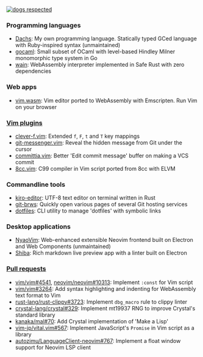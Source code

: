 [![dogs respected](https://github.com/rhysd/rhysd/raw/master/badge.svg)](https://github.com/rhysd)

### Programming languages

- [Dachs](https://github.com/rhysd/Dachs): My own programming language. Statically typed GCed language with Ruby-inspired syntax (unmaintained)
- [gocaml](https://github.com/rhysd/gocaml): Small subset of OCaml with level-based Hindley Milner monomorphic type system in Go
- [wain](https://github.com/rhysd/gocaml): WebAssembly interpreter implemented in Safe Rust with zero dependencies

### Web apps

- [vim.wasm](https://github.com/rhysd/vim.wasm): Vim editor ported to WebAssembly with Emscripten. Run Vim on your browser

### [Vim plugins](https://github.com/search?q=user%3Arhysd+language%3Avim&type=Repositories)

- [clever-f.vim](https://github.com/rhysd/clever-f.vim): Extended `f`, `F`, `t` and `T` key mappings
- [git-messenger.vim](https://github.com/rhysd/git-messenger.vim): Reveal the hidden message from Git under the cursor
- [committia.vim](https://github.com/rhysd/committia.vim): Better 'Edit commit message' buffer on making a VCS commit
- [8cc.vim](https://github.com/rhysd/8cc.vim): C99 compiler in Vim script ported from 8cc with ELVM

### Commandline tools

- [kiro-editor](https://github.com/rhysd/kiro-editor): UTF-8 text editor on terminal written in Rust
- [git-brws](https://github.com/rhysd/git-brws): Quickly open various pages of several Git hosting services
- [dotfiles](https://github.com/rhysd/dotfiles): CLI utility to manage 'dotfiles' with symbolic links

### Desktop applications

- [NyaoVim](https://github.com/rhysd/NyaoVim): Web-enhanced extensible Neovim frontend built on Electron and Web Components (unmaintained)
- [Shiba](https://github.com/rhysd/Shiba): Rich markdown live preview app with a linter built on Electron

### [Pull requests](https://github.com/search?q=sort%3Areactions-%2B1+author%3Arhysd+type%3Apr+-user%3Arhysd&type=Issues)

- [vim/vim#4541](https://github.com/vim/vim/pull/4541), [neovim/neovim#10313](https://github.com/neovim/neovim/pull/10313): Implement `:const` for Vim script
- [vim/vim#3264](https://github.com/vim/vim/pull/3264): Add syntax highlighting and indenting for WebAssembly text format to Vim
- [rust-lang/rust-clippy#3723](https://github.com/rust-lang/rust-clippy/pull/3723): Implement `dbg_macro` rule to clippy linter
- [crystal-lang/crystal#329](https://github.com/crystal-lang/crystal/pull/329): Implement mt19937 RNG to improve Crystal's standard library
- [kanaka/mal#70](https://github.com/kanaka/mal/pull/70): Add Crystal implementation of 'Make a Lisp'
- [vim-jp/vital.vim#567](https://github.com/vim-jp/vital.vim/pull/567): Implement JavaScript's `Promise` in Vim script as a library
- [autozimu/LanguageClient-neovim#767](https://github.com/autozimu/LanguageClient-neovim/pull/767): Implement a float window support for Neovim LSP client
